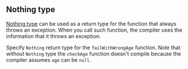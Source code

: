 ## Nothing type

[Nothing type](https://kotlinlang.org/docs/reference/exceptions.html#the-nothing-type)
can be used as a return type for the function that always throws an exception.
When you call such function, the compiler uses the information that it throws an exception.

Specify `Nothing` return type for the `failWithWrongAge` function.
Note that without `Nothing` type the `checkAge` function doesn't compile
because the compiler assumes `age` can be `null`.